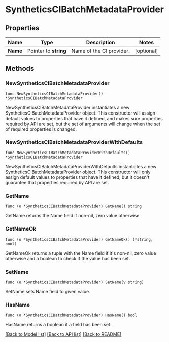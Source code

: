 # SyntheticsCIBatchMetadataProvider

## Properties

Name | Type | Description | Notes
---- | ---- | ----------- | ------
**Name** | Pointer to **string** | Name of the CI provider. | [optional] 

## Methods

### NewSyntheticsCIBatchMetadataProvider

`func NewSyntheticsCIBatchMetadataProvider() *SyntheticsCIBatchMetadataProvider`

NewSyntheticsCIBatchMetadataProvider instantiates a new SyntheticsCIBatchMetadataProvider object.
This constructor will assign default values to properties that have it defined,
and makes sure properties required by API are set, but the set of arguments
will change when the set of required properties is changed.

### NewSyntheticsCIBatchMetadataProviderWithDefaults

`func NewSyntheticsCIBatchMetadataProviderWithDefaults() *SyntheticsCIBatchMetadataProvider`

NewSyntheticsCIBatchMetadataProviderWithDefaults instantiates a new SyntheticsCIBatchMetadataProvider object.
This constructor will only assign default values to properties that have it defined,
but it doesn't guarantee that properties required by API are set.

### GetName

`func (o *SyntheticsCIBatchMetadataProvider) GetName() string`

GetName returns the Name field if non-nil, zero value otherwise.

### GetNameOk

`func (o *SyntheticsCIBatchMetadataProvider) GetNameOk() (*string, bool)`

GetNameOk returns a tuple with the Name field if it's non-nil, zero value otherwise
and a boolean to check if the value has been set.

### SetName

`func (o *SyntheticsCIBatchMetadataProvider) SetName(v string)`

SetName sets Name field to given value.

### HasName

`func (o *SyntheticsCIBatchMetadataProvider) HasName() bool`

HasName returns a boolean if a field has been set.


[[Back to Model list]](../README.md#documentation-for-models) [[Back to API list]](../README.md#documentation-for-api-endpoints) [[Back to README]](../README.md)


